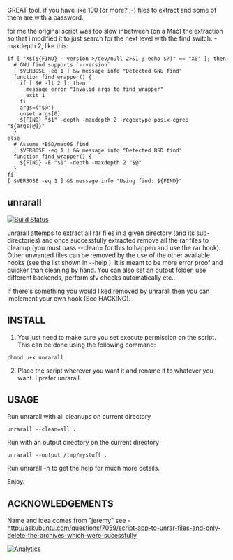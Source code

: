 GREAT tool, if you have like 100 (or more? ;-) files to extract and some of them are with a password.

for me the original script was too slow inbetween (on  a Mac) the extraction so that i modified it to just 
search for the next level with the find switch: -maxdepth 2, like this:

```
if [ "X$(${FIND} --version >/dev/null 2>&1 ; echo $?)" == "X0" ]; then
  # GNU find supports `--version`
  [ $VERBOSE -eq 1 ] && message info "Detected GNU find"  
  function find_wrapper() {
    if [ $# -lt 2 ]; then
      message error "Invalid args to find_wrapper"
      exit 1
    fi   
    args=("$@")
    unset args[0]
    ${FIND} "$1" -depth -maxdepth 2 -regextype posix-egrep "${args[@]}"
  }
else  
  # Assume *BSD/macOS find
  [ $VERBOSE -eq 1 ] && message info "Detected BSD find"
  function find_wrapper() {
    ${FIND} -E "$1" -depth -maxdepth 2 "$@"
  }
fi
[ $VERBOSE -eq 1 ] && message info "Using find: ${FIND}"
```

## unrarall

[![Build Status](https://travis-ci.org/arfoll/unrarall.svg?branch=master)](https://travis-ci.org/arfoll/unrarall)

unrarall attemps to extract all rar files in a given directory (and its
sub-directories) and once successfully extracted remove all the rar files to
cleanup (you must pass --clean= for this to happen and use the rar hook). Other
unwanted files can be removed by the use of the other available hooks (see the
list shown in --help ). It is meant to be more error proof and quicker than
cleaning by hand. You can also set an output folder, use different backends,
perform sfv checks automatically etc...

If there's something you would liked removed by unrarall then you can implement
your own hook (See HACKING).

## INSTALL

1. You just need to make sure you set execute permission on the script. This
   can be done using the following command:

```
chmod u+x unrarall
```

2. Place the script wherever you want it and rename it to whatever you want. I
   prefer unrarall.

## USAGE

Run unrarall with all cleanups on current directory
```
unrarall --clean=all .
```

Run with an output directory on the current directory
```
unrarall --output /tmp/mystuff .
```

Run unrarall -h to get the help for much more details.

Enjoy.

## ACKNOWLEDGEMENTS

Name and idea comes from "jeremy" see -
http://askubuntu.com/questions/7059/script-app-to-unrar-files-and-only-delete-the-archives-which-were-sucessfully

[![Analytics](https://ga-beacon.appspot.com/UA-11959363-2/arfoll/unrarall)](https://github.com/igrigorik/ga-beacon)
